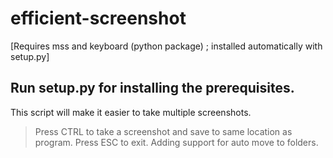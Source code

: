 # efficient-screenshot
[Requires mss and keyboard (python package) ; installed automatically with setup.py]


## Run setup.py for installing the prerequisites.
This script will make it easier to take multiple screenshots. 


>Press CTRL to take a screenshot and save to same location as program. Press ESC to exit. Adding support for auto move to folders.

